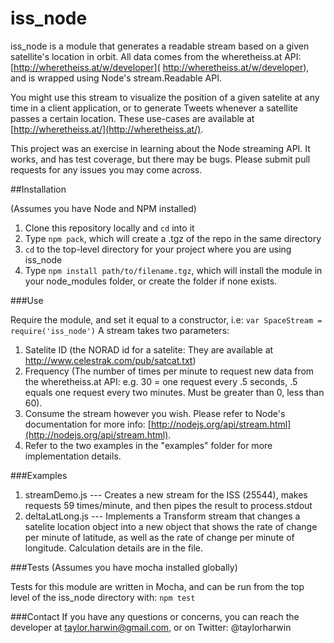 iss_node
========
iss_node is a module that generates a readable stream based on a given satellite's location in orbit. All data comes from the wheretheiss.at API: [http://wheretheiss.at/w/developer]( http://wheretheiss.at/w/developer), and is wrapped using Node's stream.Readable API.

You might use this stream to visualize the position of a given satelite at any time in a client application, or to generate Tweets whenever a satellite passes a certain location. These use-cases are available at [http://wheretheiss.at/](http://wheretheiss.at/).

This project was an exercise in learning about the Node streaming API. It works, and has test coverage, but there may be bugs. Please submit pull requests for any issues you may come across.

##Installation 

(Assumes you have Node and NPM installed)

1. Clone this repository locally and `cd` into it
2. Type `npm pack`, which will create a .tgz of the repo in the same directory
3. `cd` to the top-level directory for your project where you are using iss_node
4. Type `npm install path/to/filename.tgz`, which will install the module in your node_modules folder, or create the folder if none exists.

###Use

Require the module, and set it equal to a constructor, i.e: `var SpaceStream = require('iss_node')`
A stream takes two parameters: 
1. Satelite ID (the NORAD id for a satelite: They are available at http://www.celestrak.com/pub/satcat.txt)
2. Frequency (The number of times per minute to request new data from the wheretheiss.at API: e.g. 30 = one request every .5 seconds, .5 equals one request every two minutes. Must be greater than 0, less than 60).
3. Consume the stream however you wish. Please refer to Node's documentation for more info: [http://nodejs.org/api/stream.html](http://nodejs.org/api/stream.html).
4. Refer to the two examples in the "examples" folder for more implementation details. 

###Examples

1. streamDemo.js --- Creates a new stream for the ISS (25544), makes requests 59 times/minute, and then pipes the result to process.stdout
2. deltaLatLong.js --- Implements a Transform stream that changes a satelite location object into a new object that shows the rate of change per minute of latitude, as well as the rate of change per minute of longitude. Calculation details are in the file. 

###Tests
(Assumes you have mocha installed globally)

Tests for this module are written in Mocha, and can be run from the top level of the iss_node directory with:
`npm test`

###Contact
If you have any questions or concerns, you can reach the developer at taylor.harwin@gmail.com, or on Twitter: @taylorharwin